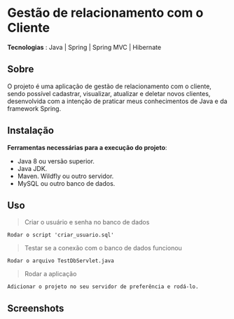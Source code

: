 # Gestão de relacionamento com o Cliente

**Tecnologias** : Java | Spring | Spring MVC | Hibernate<br>

## Sobre 

O projeto é uma aplicação de gestão de relacionamento com o cliente, sendo possível cadastrar, visualizar, atualizar e deletar novos clientes, 
desenvolvida com a intenção de praticar meus conhecimentos de Java e da framework Spring.



## Instalação 
**Ferramentas necessárias para a execução do projeto**: <br>

* Java 8 ou versão superior.
* Java JDK.
* Maven. Wildfly ou outro servidor.
* MySQL ou outro banco de dados.


## Uso 
> Criar o usuário e senha no banco de dados
```
Rodar o script 'criar_usuario.sql'
```
> Testar se a conexão com o banco de dados funcionou
```
Rodar o arquivo TestDbServlet.java
```
> Rodar a aplicação 
```
Adicionar o projeto no seu servidor de preferência e rodá-lo.
```

## Screenshots
